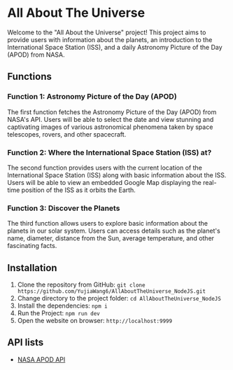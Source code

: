 # All About The Universe
Welcome to the "All About the Universe" project! This project aims to provide users with information about the planets, an introduction to the International Space Station (ISS), and a daily Astronomy Picture of the Day (APOD) from NASA.

## Functions
### Function 1: Astronomy Picture of the Day (APOD)
The first function fetches the Astronomy Picture of the Day (APOD) from NASA's API. Users will be able to select the date and view stunning and captivating images of various astronomical phenomena taken by space telescopes, rovers, and other spacecraft.

### Function 2: Where the International Space Station (ISS) at?
The second function provides users with the current location of the International Space Station (ISS) along with basic information about the ISS. Users will be able to view an embedded Google Map displaying the real-time position of the ISS as it orbits the Earth.

### Function 3: Discover the Planets
The third function allows users to explore basic information about the planets in our solar system. Users can access details such as the planet's name, diameter, distance from the Sun, average temperature, and other fascinating facts.

## Installation
1. Clone the repository from GitHub: `git clone https://github.com/YujiaWang6/AllAboutTheUniverse_NodeJS.git`
2. Change directory to the project folder: `cd AllAboutTheUniverse_NodeJS`
3. Install the dependencies: `npm i`
4. Run the Project: `npm run dev`
5. Open the website on browser: `http://localhost:9999`

## API lists
* [NASA APOD API](https://api.nasa.gov/)
